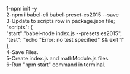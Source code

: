 1-npm init -y <br/>
2-npm i babel-cli babel-preset-es2015 --save <br/>
3-Update to scripts row in package.json file; <br/>
			"scripts": { <br/>
					"start":"babel-node index.js --presets es2015", <br/>
					"test": "echo \"Error: no test specified\" && exit 1" <br/>
				}, <br/>
4-Save Files. <br/>
5-Create index.js and mathModule.js files. <br/>
6-Run "npm start" command in terminal. <br/>
